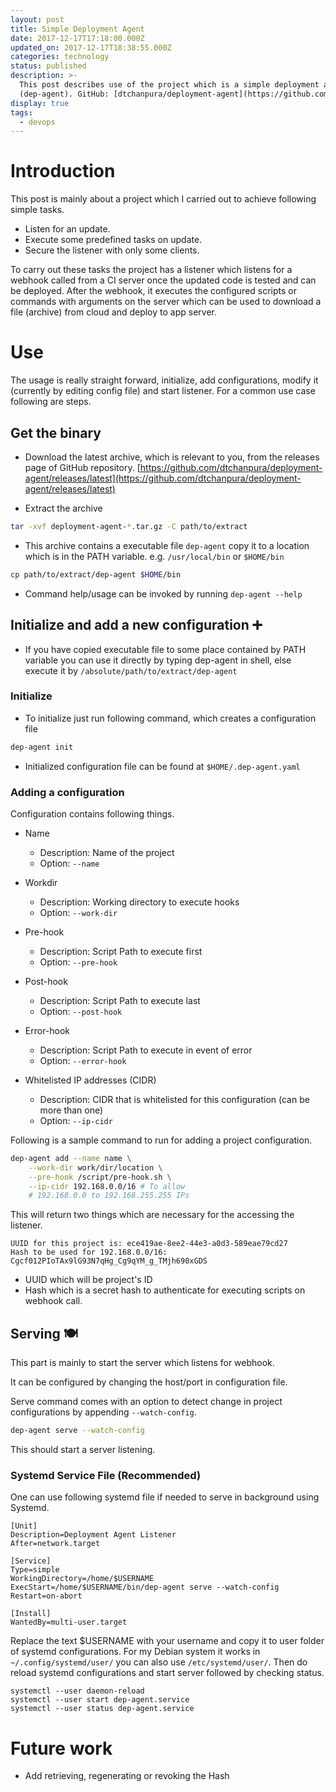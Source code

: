 ```yaml
---
layout: post
title: Simple Deployment Agent
date: 2017-12-17T17:18:00.000Z
updated_on: 2017-12-17T18:38:55.000Z
categories: technology
status: published
description: >-
  This post describes use of the project which is a simple deployment agent
  (dep-agent). GitHub: [dtchanpura/deployment-agent](https://github.com/dtchanpura/deployment-agent)
display: true
tags:
  - devops
---
```


# Introduction

This post is mainly about a project which I carried out to achieve following
simple tasks.

* Listen for an update.
* Execute some predefined tasks on update.
* Secure the listener with only some clients.

To carry out these tasks the project has a listener which listens for a webhook
called from a CI server once the updated code is tested and can be deployed.
After the webhook, it executes the configured scripts or commands with
arguments on the server which can be used to download a file (archive) from
cloud and deploy to app server.

# Use

The usage is really straight forward, initialize, add configurations, modify it
(currently by editing config file) and start listener. For a common use case
following are steps.

## Get the binary

* Download the latest archive, which is relevant to you, from the releases page of GitHub repository. [https://github.com/dtchanpura/deployment-agent/releases/latest](https://github.com/dtchanpura/deployment-agent/releases/latest)

* Extract the archive
```sh
tar -xvf deployment-agent-*.tar.gz -C path/to/extract
```

* This archive contains a executable file `dep-agent` copy it to a location which
is in the PATH variable. e.g. `/usr/local/bin` or `$HOME/bin`
```sh
cp path/to/extract/dep-agent $HOME/bin
```

* Command help/usage can be invoked by running `dep-agent --help`

## Initialize and add a new configuration ➕

* If you have copied executable file to some place contained by PATH variable you can use it directly by typing dep-agent in shell, else execute it by `/absolute/path/to/extract/dep-agent`

### Initialize

* To initialize just run following command, which creates a configuration
file

```sh
dep-agent init
```

* Initialized configuration file can be found at `$HOME/.dep-agent.yaml`

### Adding a configuration

Configuration contains following things.

* Name
    * Description: Name of the project
    * Option: `--name`

* Workdir
    * Description: Working directory to execute hooks
    * Option: `--work-dir`

* Pre-hook
    * Description: Script Path to execute first
    * Option: `--pre-hook`

* Post-hook
    * Description: Script Path to execute last
    * Option: `--post-hook`

* Error-hook
    * Description: Script Path to execute in event of error
    * Option: `--error-hook`

* Whitelisted IP addresses (CIDR)
    * Description: CIDR that is whitelisted for this configuration (can be more than one)
    * Option: `--ip-cidr`

Following is a sample command to run for adding a project configuration.

```sh
dep-agent add --name name \
    --work-dir work/dir/location \
    --pre-hook /script/pre-hook.sh \
    --ip-cidr 192.168.0.0/16 # To allow
    # 192.168.0.0 to 192.168.255.255 IPs
```

This will return two things which are necessary for the accessing the listener.

```
UUID for this project is: ece419ae-8ee2-44e3-a0d3-589eae79cd27
Hash to be used for 192.168.0.0/16: Cgcf012PIoTAx9lG93N7qHg_Cg9qYM_g_TMjh690xGDS
```


* UUID which will be project's ID
* Hash which is a secret hash to authenticate for executing scripts on webhook call.

## Serving 🍽

This part is mainly to start the server which listens for webhook.

It can be configured by changing the host/port in configuration file.

Serve command comes with an option to detect change in project configurations by appending `--watch-config`.

```sh
dep-agent serve --watch-config
```

This should start a server listening.

### Systemd Service File (Recommended)

One can use following systemd file if needed to serve in background using Systemd.

```
[Unit]
Description=Deployment Agent Listener
After=network.target

[Service]
Type=simple
WorkingDirectory=/home/$USERNAME
ExecStart=/home/$USERNAME/bin/dep-agent serve --watch-config
Restart=on-abort

[Install]
WantedBy=multi-user.target
```

Replace the text $USERNAME with your username and copy it to user folder of systemd configurations. For my Debian system it works in `~/.config/systemd/user/` you can also use `/etc/systemd/user/`. Then do reload systemd configurations and start server followed by checking status.

```
systemctl --user daemon-reload
systemctl --user start dep-agent.service
systemctl --user status dep-agent.service
```

# Future work

* Add retrieving, regenerating or revoking the Hash
